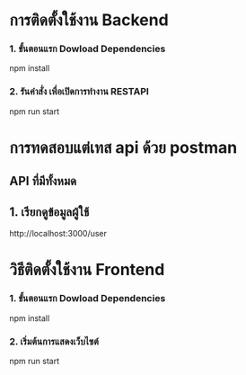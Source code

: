 # การติดตั้งใช้งาน Backend
### 1. ขั้นตอนแรก Dowload Dependencies
npm install 

### 2. รันคำสั่ง เพื่อเปิดการทำงาน RESTAPI
npm run start


# การทดสอบแต่เทส api ด้วย postman
## API ที่มีทั้งหมด

## 1. เรียกดูข้อมูลผู้ใช้
http://localhost:3000/user

# วิธีติดตั้งใช้งาน Frontend
### 1. ขั้นตอนแรก Dowload Dependencies

npm install 

### 2. เริ่มต้นการแสดงเว็บไซต์

npm run start
